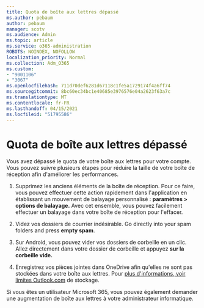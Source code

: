 ```yaml
---
title: Quota de boîte aux lettres dépassé
ms.author: pebaum
author: pebaum
manager: scotv
ms.audience: Admin
ms.topic: article
ms.service: o365-administration
ROBOTS: NOINDEX, NOFOLLOW
localization_priority: Normal
ms.collection: Adm_O365
ms.custom:
- "9001106"
- "3067"
ms.openlocfilehash: 711d70def6281d67118c1fe5a1729174f4a6ff74
ms.sourcegitcommit: 8bc60ec34bc1e40685e3976576e04a2623f63a7c
ms.translationtype: MT
ms.contentlocale: fr-FR
ms.lasthandoff: 04/15/2021
ms.locfileid: "51795586"
---
```

# <a name="mailbox-quota-exceeded"></a>Quota de boîte aux lettres dépassé

Vous avez dépassé le quota de votre boîte aux lettres pour votre compte. Vous pouvez suivre plusieurs étapes pour réduire la taille de votre boîte de réception afin d'améliorer les performances.

1. Supprimez les anciens éléments de la boîte de réception. Pour ce faire, vous pouvez effectuer cette action rapidement dans l'application en établissant un mouvement de balayage personnalisé : **paramètres > options de balayage.** Avec cet ensemble, vous pouvez facilement effectuer un balayage dans votre boîte de réception pour l'effacer.

2. Videz vos dossiers de courrier indésirable. Go directly into your spam folders and press **empty spam**.

3. Sur Android, vous pouvez vider vos dossiers de corbeille en un clic. Allez directement dans votre dossier de corbeille et appuyez **sur la corbeille vide.** 

4. Enregistrez vos pièces jointes dans OneDrive afin qu'elles ne sont pas stockées dans votre boîte aux lettres. Pour [plus d'informations, voir limites Outlook.com](https://support.office.com/article/storage-limits-in-outlook-com-7ac99134-69e5-4619-ac0b-2d313bba5e9e) de stockage. 

Si vous êtes un utilisateur Microsoft 365, vous pouvez également demander une augmentation de boîte aux lettres à votre administrateur informatique.